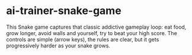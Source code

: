 # ai-trainer-snake-game
This Snake game captures that classic addictive gameplay loop: eat food, grow longer, avoid walls and yourself, try to beat your high score. The controls are simple (arrow keys), the rules are clear, but it gets progressively harder as your snake grows.
